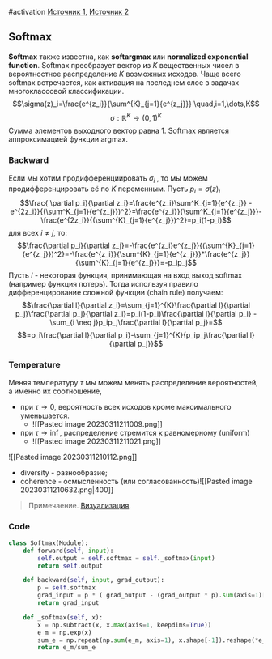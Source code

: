 #activation 
[Источник 1](https://en.wikipedia.org/wiki/Softmax_function), [Источник 2](https://sgugger.github.io/a-simple-neural-net-in-numpy.html)
## Softmax
**Softmax** также известна, как **softargmax** или **normalized exponential function**. Softmax преобразует вектор из $K$ вещественных чисел в вероятностное распределение $K$ возможных исходов. Чаще всего softmax встречается, как активация на последнем слое в задачах многоклассовой классификации.
$$\sigma(z)_i=\frac{e^{z_i}}{\sum^{K}_{j=1}{e^{z_j}}} \quad,i=1,\dots,K$$
$$\sigma:\mathbb{R}^K \to (0,1)^K$$
Сумма элементов выходного вектор равна 1.  Softmax является аппроксимацией функции argmax.

### Backward
Если мы хотим продифференциировать $\sigma_i$ , то мы можем продифференцировать её по $K$ переменным. Пусть $p_i=\sigma(z)_i$
$$\frac{ \partial p_i}{\partial z_i}=\frac{e^{z_i}\sum^K_{j=1}{e^{z_j}} - e^{2z_i}}{(\sum^K_{j=1}{e^{z_j}})^2}=\frac{e^{z_i}}{\sum^K_{j=1}{e^{z_j}}}-\frac{e^{2z_i}}{(\sum^{K}_{j=1}{e^{z_j}})^2}=p_i(1-p_i)$$
для всех $i\neq j$, то:
$$\frac{\partial p_i}{\partial z_j}=-\frac{e^{z_i}e^{z_j}}{(\sum^{K}_{j=1}{e^{z_j}})^2}=-\frac{e^{z_i}}{\sum^{K}_{j=1}{e^{z_j}}}*\frac{e^{z_j}}{\sum^{K}_{j=1}{e^{z_j}}}=-p_ip_j$$
Пусть $l$ - некоторая функция, принимающая на вход выход softmax (например функция потерь). Тогда используя правило дифференцирование сложной функции (chain rule) получаем:
$$\frac{\partial l}{\partial z_i}=\sum_{j=1}^{K}\frac{\partial l}{\partial p_j}\frac{\partial p_j}{\partial z_i}=p_i(1-p_i)\frac{\partial l}{\partial p_i} - \sum_{i \neq j}p_ip_j\frac{\partial l}{\partial p_j}=$$
$$=p_i\frac{\partial l}{\partial p_i}-\sum_{j=1}^{K}{p_ip_j\frac{\partial l}{\partial p_j}}$$

### Temperature
Меняя температуру $\tau$ мы можем менять распределение вероятностей, а именно их соотношение, 
- при $\tau \rightarrow 0$, вероятность всех исходов кроме максимального уменьшается.
	- ![[Pasted image 20230311211009.png]]
- при $\tau \rightarrow \inf$, распределение стремится к равномерному (uniform)
	- ![[Pasted image 20230311211021.png]]

![[Pasted image 20230311210112.png]]

- diversity - разнообразие; 
- coherence - осмысленность (или согласованность)![[Pasted image 20230311210632.png|400]]

> Примечаение. [Визуализация](https://lena-voita.github.io/nlp_course/language_modeling.html#evaluation:~:text=Sampling%20with%20temperature).

### Code
```python
class Softmax(Module):
    def forward(self, input):
        self.output = self.softmax = self._softmax(input)
        return self.output

    def backward(self, input, grad_output):
        p = self.softmax
        grad_input = p * ( grad_output - (grad_output * p).sum(axis=1)[:, None] )
        return grad_input

    def _softmax(self, x):
        x = np.subtract(x, x.max(axis=1, keepdims=True))
        e_m = np.exp(x)
        sum_e = np.repeat(np.sum(e_m, axis=1), x.shape[-1]).reshape(*e_m.shape)
        return e_m/sum_e
```